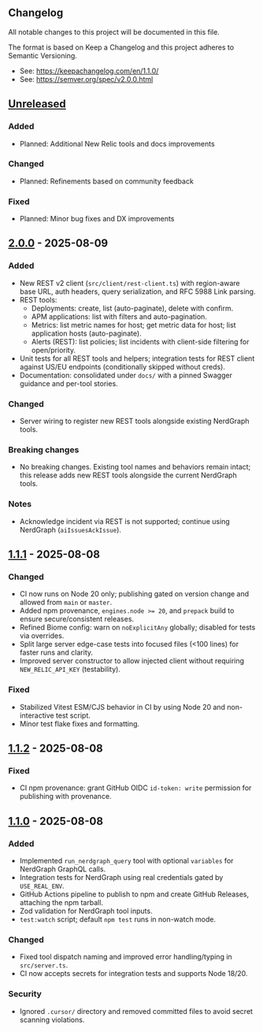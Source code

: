 ## Changelog

All notable changes to this project will be documented in this file.

The format is based on Keep a Changelog and this project adheres to Semantic Versioning.

- See: https://keepachangelog.com/en/1.1.0/
- See: https://semver.org/spec/v2.0.0.html

## [Unreleased]

### Added

- Planned: Additional New Relic tools and docs improvements

### Changed

- Planned: Refinements based on community feedback

### Fixed

- Planned: Minor bug fixes and DX improvements

## [2.0.0] - 2025-08-09

### Added

- New REST v2 client (`src/client/rest-client.ts`) with region-aware base URL, auth headers, query serialization, and RFC 5988 Link parsing.
- REST tools:
  - Deployments: create, list (auto-paginate), delete with confirm.
  - APM applications: list with filters and auto-pagination.
  - Metrics: list metric names for host; get metric data for host; list application hosts (auto-paginate).
  - Alerts (REST): list policies; list incidents with client-side filtering for open/priority.
- Unit tests for all REST tools and helpers; integration tests for REST client against US/EU endpoints (conditionally skipped without creds).
- Documentation: consolidated under `docs/` with a pinned Swagger guidance and per-tool stories.

### Changed

- Server wiring to register new REST tools alongside existing NerdGraph tools.

### Breaking changes

- No breaking changes. Existing tool names and behaviors remain intact; this release adds new REST tools alongside the current NerdGraph tools.

### Notes

- Acknowledge incident via REST is not supported; continue using NerdGraph (`aiIssuesAckIssue`).

## [1.1.1] - 2025-08-08

### Changed

- CI now runs on Node 20 only; publishing gated on version change and allowed from `main` or `master`.
- Added npm provenance, `engines.node >= 20`, and `prepack` build to ensure secure/consistent releases.
- Refined Biome config: warn on `noExplicitAny` globally; disabled for tests via overrides.
- Split large server edge-case tests into focused files (<100 lines) for faster runs and clarity.
- Improved server constructor to allow injected client without requiring `NEW_RELIC_API_KEY` (testability).

### Fixed

- Stabilized Vitest ESM/CJS behavior in CI by using Node 20 and non-interactive test script.
- Minor test flake fixes and formatting.

## [1.1.2] - 2025-08-08

### Fixed

- CI npm provenance: grant GitHub OIDC `id-token: write` permission for publishing with provenance.

## [1.1.0] - 2025-08-08

### Added

- Implemented `run_nerdgraph_query` tool with optional `variables` for NerdGraph GraphQL calls.
- Integration tests for NerdGraph using real credentials gated by `USE_REAL_ENV`.
- GitHub Actions pipeline to publish to npm and create GitHub Releases, attaching the npm tarball.
- Zod validation for NerdGraph tool inputs.
- `test:watch` script; default `npm test` runs in non-watch mode.

### Changed

- Fixed tool dispatch naming and improved error handling/typing in `src/server.ts`.
- CI now accepts secrets for integration tests and supports Node 18/20.

### Security

- Ignored `.cursor/` directory and removed committed files to avoid secret scanning violations.

[Unreleased]: https://github.com/cloudbring/newrelic-mcp/compare/v2.0.0...HEAD
[2.0.0]: https://github.com/cloudbring/newrelic-mcp/compare/v1.1.2...v2.0.0
[1.1.2]: https://github.com/cloudbring/newrelic-mcp/compare/v1.1.1...v1.1.2
[1.1.1]: https://github.com/cloudbring/newrelic-mcp/compare/v1.1.0...v1.1.1
[1.1.0]: https://github.com/cloudbring/newrelic-mcp/releases/tag/v1.1.0
